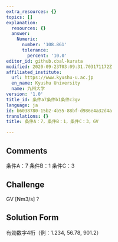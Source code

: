 ```yaml
---
extra_resources: {}
topics: []
explanation:
  resources: {}
  answer:
    Numeric:
      number: '108.861'
      tolerance:
        percent: '10.0'
editor_id: github.cbal-kurata
modified: 2020-09-23T03:09:31.703171172Z
affiliated_institute:
  url: https://www.kyushu-u.ac.jp
  en_name: Kyushu University
  name: 九州大学
version: '1.0'
title_id: 条件a7条件b1条件c3gv
language: ja
id: b6038780-15b2-4b55-88bf-d986e4a32d4a
translations: {}
title: 条件A：7，条件B：1，条件C：3，GV

---
```


## Comments
条件A：7
条件B：1
条件C：3

## Challenge
GV [Nm3/s] ?

## Solution Form
有効数字4桁（例：1.234,  56.78,  901.2）




